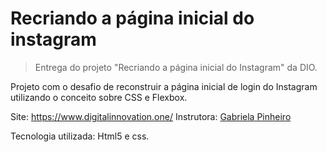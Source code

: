 # Recriando a página inicial do instagram
> Entrega do projeto "Recriando a página inicial do Instagram" da DIO.

Projeto com o desafio de reconstruir a página inicial de login do Instagram utilizando o conceito sobre CSS e Flexbox.

Site: https://www.digitalinnovation.one/
Instrutora: [Gabriela Pinheiro](https://github.com/SpruceGabriela)

Tecnologia utilizada: Html5 e css.
